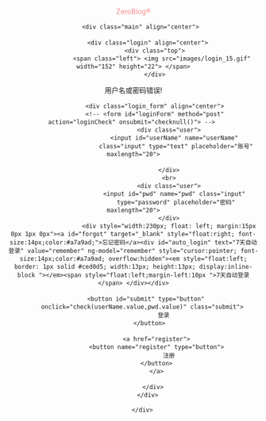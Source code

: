  
<!DOCTYPE html>
<html ><head>
	<title>欢迎使用ZeroBlog®</title>
	<meta http-equiv="X-UA-Compatible" content="IE=Edge"><!-- 防止浏览器quirks模式--> 
<meta name="viewport" content="width=device-width,height=device-height,inital-scale=1.0,maximum-scale=1.0,user-scalable=no;">
<meta name="apple-mobile-web-app-capable" content="yes">
<meta name="apple-mobile-web-app-status-bar-style" content="black">
<meta name="format-detection" content="telephone=no">
 <link rel="shortcut icon" href="/icon/favicon.ico"> 
		
<link href="css/login_static.css" rel="stylesheet" type="text/css"> 
	 <style type="text/css">
	 </style>

</head> 

<body>
<script type="text/javascript">
	
var random = Math.round(Math.random()*6);
window.document.body.style = "background: url('images/bg"+ random +".jpg')  no-repeat  0px  0px; background-size: 1580px auto;";
</script>


 <div id="login_wrap" align="center">

<div class="blog_icon" align="center"> 
 <font color="#FA8B8B">ZeroBlog®</font> 
</div>
		
		<div class="main" align="center">
			
			<div class="login" align="center">
				<div class="top">
					<span class="left"> <img src="images/login_15.gif" width="152" height="22"> </span>
				</div>
  

 <div id="errortips" class="errortips">用户名或密码错误!</div> 
 
				<div class="login_form" align="center">
				<!-- <form id="loginForm" method="post" action="loginCheck" onsubmit="checknull()"> -->	
						<div class="user">
							<input id="userName" name="userName" 
							class="input" type="text" placeholder="账号" maxlength="20">

						</div>
						<br>
						<div class="user">
							<input id="pwd" name="pwd" class="input" 
							type="password" placeholder="密码" maxlength="20">
						</div>
						<div style="width:230px; float: left; margin:15px 0px 1px 0px"><a id="forgot" target="_blank" style="float:right; font-size:14px;color:#a7a9ad;">忘记密码</a><div id="auto_login" text="7天自动登录" value="remember" ng-model="remember" style="cursor:pointer; font-size:14px;color:#a7a9ad; overflow:hidden"><em style="float:left; border: 1px solid #ced0d5; width:13px; height:13px; display:inline-block "></em><span style="float:left;margin-left:10px ">7天自动登录</span> </div></div>
						
	        <button id="submit" type="button" 
	        onclick="check(userName.value,pwd.value)" class="submit">	
		        	 登录
	         </button>

				 <a href="register">
				 <button name="register" type="button">
						注册
				 </button>
				 </a>
				 
				</div> 
			</div>
 
<script src="<%=path %>/js/jquery.js"></script>
  
 <script type="text/javascript" > 
 
document.getElementById("userName").focus(); 

function keyDown()
{ 
	var keycode = event.keyCode; 
	var realkey = String.fromCharCode(event.keyCode);  

	if(keycode==13) 
	{   
		document.getElementById("submit").click();   	
	}   

} 

document.onkeydown = keyDown; 
 
function trim(str)
{
	return str.replace(/(^\s*)|(\s*$)/g);
}
function replace(text)
{ 
	var ret = text.trim(text);
	if( text == null || ret.length <= 0)
	{ 
		return false;
	} 
	else
	{ 
		return ret;
	}
} 

function check(name,pwd)
{  
	if( false == (name = replace(name)))
	{
		//alert("用户名不得为空或空格！");
		$("#errortips").css("visibility","visible"); 
		$("#errortips").text("用户名不得为空或空格！");
		return false;
	} 
	if( false == (pwd = replace(pwd)))
	{
		//alert("密码不得为空或空格！");
		$("#errortips").css("visibility","visible"); 
		$("#errortips").text("密码不得为空或空格！");
		return false;
	}

	var AjaxURL = "loginCheck";        
	$.ajax({
		type: "POST",
		// dataType: "html",
		url: AjaxURL,
		data: "userName="+name+"&pwd="+pwd,
		success: function (result,status) 
		{   
		result = replace(result);

		if( "onexist" == result ) 
		{      
			document.getElementById("errortips").innerHTML="该用户未注册!"; 
			document.getElementById("errortips").style.visibility="visible"; 
		} 
		else if( "wrong" == result )
		{
			document.getElementById("errortips").style.visibility="visible"; 
			document.getElementById("errortips").innerHTML="用户名或密码错误!";
		}
		else
		{  
			////////     强制改变地址栏内容
			window.location.href="/zeroblog/"+result; 
		} 
		},
		error: function(err,data) {     
			document.getElementById("errortips").style.visibility="visible"; 
			document.getElementById("errortips").innerHTML="返回错误!"; 
		} 
	}); 
} 
	 
</script>

		 </div>
  </div>
	
 

<audio src="bgm/淡水海边,first kiss,父与子.mp3" quality="high" style="position:absolute" loop=true autoplay="true" hidden=true ></audio> 
	 

</body>
</html>
